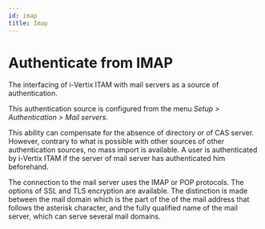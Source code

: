 ```yaml
---
id: imap
title: Imap
---
```


# Authenticate from IMAP

The interfacing of i-Vertix ITAM with mail servers as a source of authentication.

This authentication source is configured from the menu *Setup \>
Authentication \> Mail servers*.

This ability can compensate for the absence of directory or of CAS
server. However, contrary to what is possible with other sources of
other authentication sources, no mass import is available. A user is
authenticated by i-Vertix ITAM if the server of mail server has authenticated him
beforehand.

The connection to the mail server uses the IMAP or POP protocols. The
options of SSL and TLS encryption are available. The distinction is made
between the mail domain which is the part of the of the mail address
that follows the asterisk character, and the fully qualified name of the
mail server, which can serve several mail domains.
